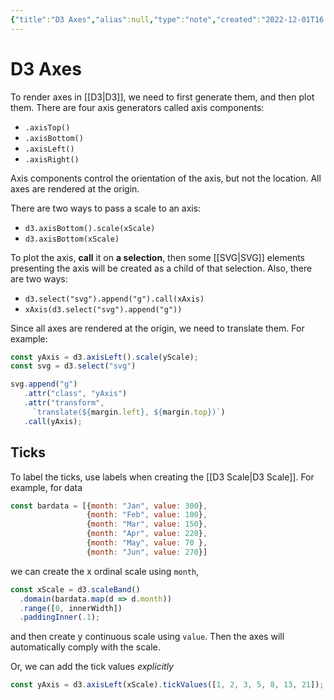```yaml
---
{"title":"D3 Axes","alias":null,"type":"note","created":"2022-12-01T16:35:19","modified":"2022-12-01T20:13:33","dg-publish":true,"sup":{},"state":"done","permalink":"/d3-axes/","dgPassFrontmatter":true,"updated":"2022-12-01T20:13:33"}
---
```



# D3 Axes

To render axes in [[D3\|D3]], we need to first generate them, and then plot them.
There are four axis generators called axis components:

- `.axisTop()`
- `.axisBottom()`
- `.axisLeft()`
- `.axisRight()`

Axis components control the orientation of the axis, but not the location. All axes are rendered at the origin.

There are two ways to pass a scale to an axis:

- `d3.axisBottom().scale(xScale)`
- `d3.axisBottom(xScale)`

To plot the axis, **call** it on **a selection**, then some [[SVG\|SVG]] elements presenting the axis will be created as a child of that selection. Also, there are two ways:

- `d3.select("svg").append("g").call(xAxis)`
- `xAxis(d3.select("svg").append("g"))`

Since all axes are rendered at the origin, we need to translate them. For example:

```js
const yAxis = d3.axisLeft().scale(yScale);
const svg = d3.select("svg")

svg.append("g")
   .attr("class", "yAxis")
   .attr("transform",
     `translate(${margin.left}, ${margin.top})`)
   .call(yAxis);
```

## Ticks

To label the ticks, use labels when creating the [[D3 Scale\|D3 Scale]]. For example, for data

```js
const bardata = [{month: "Jan", value: 300},
                 {month: "Feb", value: 100},
                 {month: "Mar", value: 150},
                 {month: "Apr", value: 220},
                 {month: "May", value: 70 },
                 {month: "Jun", value: 270}]
```

we can create the x ordinal scale using `month`,

```js
const xScale = d3.scaleBand()
  .domain(bardata.map(d => d.month))
  .range([0, innerWidth])
  .paddingInner(.1);
```

and then create y continuous scale using `value`. Then the axes will automatically comply with the scale.

Or, we can add the tick values *explicitly*

```js
const yAxis = d3.axisLeft(xScale).tickValues([1, 2, 3, 5, 8, 13, 21]);
```
